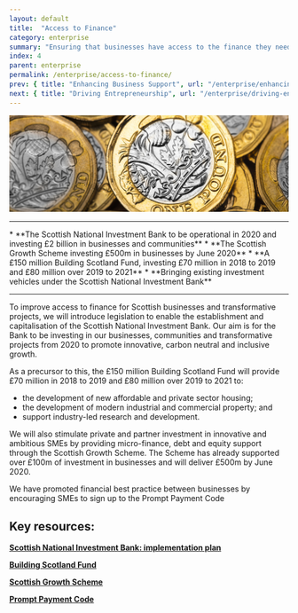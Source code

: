 ```yaml
---
layout: default
title:  "Access to Finance"
category: enterprise
summary: "Ensuring that businesses have access to the finance they need to grow."
index: 4
parent: enterprise
permalink: /enterprise/access-to-finance/
prev: { title: "Enhancing Business Support", url: "/enterprise/enhancing-business-support/" }
next: { title: "Driving Entrepreneurship", url: "/enterprise/driving-entrepreneurship/" }
---
```


![Pound coins](/assets/images/pageimages/Enterprise3.jpg)
<br>
<hr>
* **The Scottish National Investment Bank to be operational in 2020 and investing £2 billion in businesses and communities**
* **The Scottish Growth Scheme investing £500m in businesses by June 2020**
* **A £150 million Building Scotland Fund, investing £70 million in 2018 to 2019 and £80 million over 2019 to 2021**
* **Bringing existing investment vehicles under the Scottish National Investment Bank**

<hr>

To improve access to finance for Scottish businesses and transformative projects, we will introduce legislation to enable the establishment and capitalisation of the Scottish National Investment Bank.  Our aim is for the Bank to be investing in our businesses, communities and transformative projects from 2020 to promote innovative, carbon neutral and inclusive growth.  

As a precursor to this, the £150 million Building Scotland Fund will provide £70 million in 2018 to 2019 and £80 million over 2019 to 2021 to:
* the development of new affordable and private sector housing;
* the development of modern industrial and commercial property;  and
* support industry-led research and development.

We will also stimulate private and partner investment in innovative and ambitious SMEs by providing micro-finance, debt and equity support through the Scottish Growth Scheme. The Scheme has already supported over £100m of investment in businesses and will deliver £500m by June 2020.  

We have promoted financial best practice between businesses by encouraging SMEs to sign up to the Prompt Payment Code


## Key resources: 

**[Scottish National Investment Bank: implementation plan](https://beta.gov.scot/publications/scottish-national-investment-bank-implementation-plan/)**

**[Building Scotland Fund](https://www.mygov.scot/building-scotland-fund/)**

**[Scottish Growth Scheme](https://www.mygov.scot/scottish-growth-scheme/)**

**[Prompt Payment Code](http://www.promptpaymentcode.org.uk/)**
 
